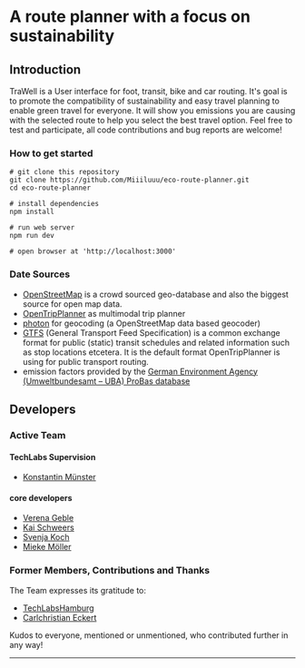 A route planner with a focus on sustainability
============================================================


Introduction
------------

TraWell is a User interface for foot, transit, bike and car routing. It's goal is to promote the compatibility of sustainability and easy travel planning to enable green travel for everyone. It will show you emissions you are causing with the selected route to help you select the best travel option. Feel free to test and participate, all code contributions and bug reports are welcome!

### How to get started

```
# git clone this repository
git clone https://github.com/Miiiluuu/eco-route-planner.git
cd eco-route-planner

# install dependencies
npm install

# run web server
npm run dev

# open browser at 'http://localhost:3000'
```

### Date Sources
- [OpenStreetMap](https://www.openstreetmap.org/#map=6/51.330/10.453) is a crowd sourced geo-database and also the biggest source for open map data.
- [OpenTripPlanner](https://docs.opentripplanner.org/en/v2.2.0/) as multimodal trip planner 
- [photon](https://photon.komoot.io/) for geocoding (a OpenStreetMap data based geocoder)
- [GTFS](https://gtfs.org/) (General Transport Feed Specification) is a common exchange format for public (static) transit schedules and related information such as stop locations etcetera. It is the default format OpenTripPlanner is using for public transport routing.
- emission factors provided by the [German Environment Agency (Umweltbundesamt – UBA) ProBas database](https://www.probas.umweltbundesamt.de/php/index.php)

Developers
----------

### Active Team

#### TechLabs Supervision

- [Konstantin Münster](https://github.com/konstantinmuenster)

#### core developers

- [Verena Geble](https://github.com/veroges)
- [Kai Schweers](https://github.com/Garvinus)
- [Svenja Koch](https://github.com/Sivinia-Josephine)
- [Mieke Möller](https://github.com/Miiiluuu)

### Former Members, Contributions and Thanks

The Team expresses its gratitude to:

- [TechLabsHamburg](https://github.com/TechLabsHamburg)
- [Carlchristian Eckert](https://github.com/slizzered)

Kudos to everyone, mentioned or unmentioned, who contributed further in any
way!

********************************************************************************
